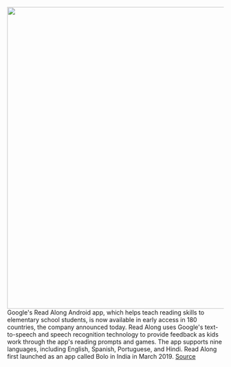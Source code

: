 <img src='https://cdn.vox-cdn.com/thumbor/eTWLoeNKt8qpVwhZXDdO4DF-6oA=/0x0:2040x1360/1200x800/filters:focal(857x517:1183x843)/cdn.vox-cdn.com/uploads/chorus_image/image/66767065/acastro_180427_1777_0003.0.jpg' width='700px' /><br/>
Google's Read Along Android app, which helps teach reading skills to elementary school students, is now available in early access in 180 countries, the company announced today. Read Along uses Google's text-to-speech and speech recognition technology to provide feedback as kids work through the app's reading prompts and games. The app supports nine languages, including English, Spanish, Portuguese, and Hindi. Read Along first launched as an app called Bolo in India in March 2019.
<a href='https://www.theverge.com/2020/5/7/21251091/google-android-read-along-app-reading-skills-early-access-bolo'> Source <a/>